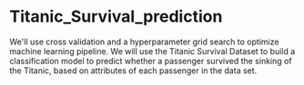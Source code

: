 # Titanic_Survival_prediction
We'll use cross validation and a hyperparameter grid search to optimize machine learning pipeline. We will use the Titanic Survival Dataset to build a classification model to predict whether a passenger survived the sinking of the Titanic, based on attributes of each passenger in the data set.

